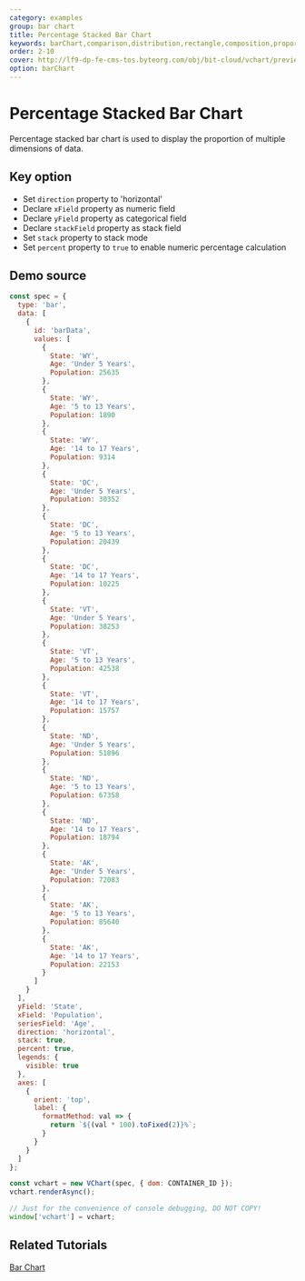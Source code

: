 ```yaml
---
category: examples
group: bar chart
title: Percentage Stacked Bar Chart
keywords: barChart,comparison,distribution,rectangle,composition,proportion
order: 2-10
cover: http://lf9-dp-fe-cms-tos.byteorg.com/obj/bit-cloud/vchart/preview/bar-chart/stack-percentage-bar.png
option: barChart
---
```


# Percentage Stacked Bar Chart

Percentage stacked bar chart is used to display the proportion of multiple dimensions of data.

## Key option

- Set `direction` property to 'horizontal'
- Declare `xField` property as numeric field
- Declare `yField` property as categorical field
- Declare `stackField` property as stack field
- Set `stack` property to stack mode
- Set `percent` property to `true` to enable numeric percentage calculation

## Demo source

```javascript livedemo
const spec = {
  type: 'bar',
  data: [
    {
      id: 'barData',
      values: [
        {
          State: 'WY',
          Age: 'Under 5 Years',
          Population: 25635
        },
        {
          State: 'WY',
          Age: '5 to 13 Years',
          Population: 1890
        },
        {
          State: 'WY',
          Age: '14 to 17 Years',
          Population: 9314
        },
        {
          State: 'DC',
          Age: 'Under 5 Years',
          Population: 30352
        },
        {
          State: 'DC',
          Age: '5 to 13 Years',
          Population: 20439
        },
        {
          State: 'DC',
          Age: '14 to 17 Years',
          Population: 10225
        },
        {
          State: 'VT',
          Age: 'Under 5 Years',
          Population: 38253
        },
        {
          State: 'VT',
          Age: '5 to 13 Years',
          Population: 42538
        },
        {
          State: 'VT',
          Age: '14 to 17 Years',
          Population: 15757
        },
        {
          State: 'ND',
          Age: 'Under 5 Years',
          Population: 51896
        },
        {
          State: 'ND',
          Age: '5 to 13 Years',
          Population: 67358
        },
        {
          State: 'ND',
          Age: '14 to 17 Years',
          Population: 18794
        },
        {
          State: 'AK',
          Age: 'Under 5 Years',
          Population: 72083
        },
        {
          State: 'AK',
          Age: '5 to 13 Years',
          Population: 85640
        },
        {
          State: 'AK',
          Age: '14 to 17 Years',
          Population: 22153
        }
      ]
    }
  ],
  yField: 'State',
  xField: 'Population',
  seriesField: 'Age',
  direction: 'horizontal',
  stack: true,
  percent: true,
  legends: {
    visible: true
  },
  axes: [
    {
      orient: 'top',
      label: {
        formatMethod: val => {
          return `${(val * 100).toFixed(2)}%`;
        }
      }
    }
  ]
};

const vchart = new VChart(spec, { dom: CONTAINER_ID });
vchart.renderAsync();

// Just for the convenience of console debugging, DO NOT COPY!
window['vchart'] = vchart;
```

## Related Tutorials

[Bar Chart](link)
